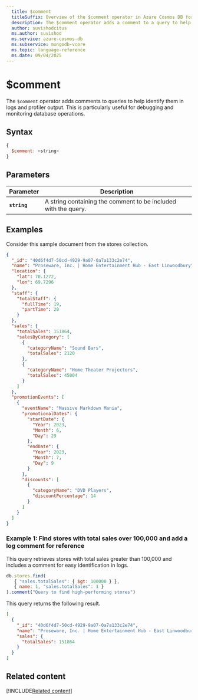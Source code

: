```yaml
---
  title: $comment
  titleSuffix: Overview of the $comment operator in Azure Cosmos DB for MongoDB (vCore)
  description: The $comment operator adds a comment to a query to help identify the query in logs and profiler output.
  author: suvishodcitus
  ms.author: suvishod
  ms.service: azure-cosmos-db
  ms.subservice: mongodb-vcore
  ms.topic: language-reference
  ms.date: 09/04/2025
---
```


# $comment

The `$comment` operator adds comments to queries to help identify them in logs and profiler output. This is particularly useful for debugging and monitoring database operations.

## Syntax

```javascript
{
  $comment: <string>
}
```

## Parameters

| Parameter | Description |
| --- | --- |
| **`string`** | A string containing the comment to be included with the query. |

## Examples

Consider this sample document from the stores collection.

```json
{
  "_id": "40d6f4d7-50cd-4929-9a07-0a7a133c2e74",
  "name": "Proseware, Inc. | Home Entertainment Hub - East Linwoodbury",
  "location": {
    "lat": 70.1272,
    "lon": 69.7296
  },
  "staff": {
    "totalStaff": {
      "fullTime": 19,
      "partTime": 20
    }
  },
  "sales": {
    "totalSales": 151864,
    "salesByCategory": [
      {
        "categoryName": "Sound Bars",
        "totalSales": 2120
      },
      {
        "categoryName": "Home Theater Projectors",
        "totalSales": 45004
      }
    ]
  },
  "promotionEvents": [
    {
      "eventName": "Massive Markdown Mania",
      "promotionalDates": {
        "startDate": {
          "Year": 2023,
          "Month": 6,
          "Day": 29
        },
        "endDate": {
          "Year": 2023,
          "Month": 7,
          "Day": 9
        }
      },
      "discounts": [
        {
          "categoryName": "DVD Players",
          "discountPercentage": 14
        }
      ]
    }
  ]
}
```
### Example 1: Find stores with total sales over 100,000 and add a log comment for reference

This query retrieves stores with total sales greater than 100,000 and includes a comment for easy identification in logs. 

```javascript
db.stores.find(
   { "sales.totalSales": { $gt: 100000 } },
   { name: 1, "sales.totalSales": 1 }
).comment("Query to find high-performing stores")
```

This query returns the following result.

```json
[
  {
    "_id": "40d6f4d7-50cd-4929-9a07-0a7a133c2e74",
    "name": "Proseware, Inc. | Home Entertainment Hub - East Linwoodbury",
    "sales": {
      "totalSales": 151864
    }
  }
]
```

## Related content

[!INCLUDE[Related content](../includes/related-content.md)]


